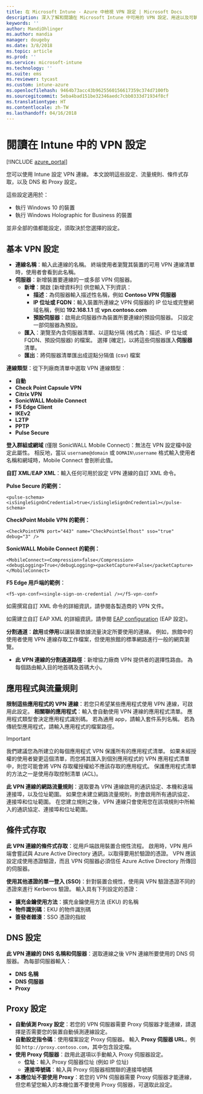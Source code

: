 ```yaml
---
title: 在 Microsoft Intune - Azure 中檢視 VPN 設定 | Microsoft Docs
description: 深入了解和閱讀在 Microsoft Intune 中可用的 VPN 設定、用途以及可執行的動作，包括流量規則、條件式存取，以及適用於 Windows 10 裝置與 Windows Holographic for Business 裝置的 DNS 和 Proxy 設定。
keywords: ''
author: MandiOhlinger
ms.author: mandia
manager: dougeby
ms.date: 3/8/2018
ms.topic: article
ms.prod: ''
ms.service: microsoft-intune
ms.technology: ''
ms.suite: ems
ms.reviewer: tycast
ms.custom: intune-azure
ms.openlocfilehash: 9464b73acc43b9625560156617359c374d7100fb
ms.sourcegitcommit: 5eba4bad151be32346aedc7cbb0333d71934f8cf
ms.translationtype: HT
ms.contentlocale: zh-TW
ms.lasthandoff: 04/16/2018
---
```

# <a name="read-about-the-vpn-settings-in-intune"></a>閱讀在 Intune 中的 VPN 設定

[!INCLUDE [azure_portal](./includes/azure_portal.md)]

您可以使用 Intune 設定 VPN 連線。 本文說明這些設定、流量規則、條件式存取，以及 DNS 和 Proxy 設定。

這些設定適用於：

- 執行 Windows 10 的裝置
- 執行 Windows Holographic for Business 的裝置

並非全部的值都能設定，須取決於您選擇的設定。

## <a name="base-vpn-settings"></a>基本 VPN 設定

- **連線名稱**：輸入此連線的名稱。 終端使用者瀏覽其裝置的可用 VPN 連線清單時，使用者會看到此名稱。
- **伺服器**：新增裝置要連線的一或多部 VPN 伺服器。
  - **新增**：開啟 [新增資料列] 供您輸入下列資訊：
    - **描述**：為伺服器輸入描述性名稱，例如 **Contoso VPN 伺服器**
    - **IP 位址或 FQDN**：輸入裝置所連線之 VPN 伺服器的 IP 位址或完整網域名稱，例如 **192.168.1.1** 或 **vpn.contoso.com**
    - **預設伺服器**：啟用此伺服器作為裝置所要連線的預設伺服器。 只設定一部伺服器為預設。
  - **匯入**：瀏覽至內含伺服器清單、以逗點分隔 (格式為：描述、IP 位址或 FQDN、預設伺服器) 的檔案。 選擇 [確定]，以將這些伺服器匯入**伺服器**清單。
  - **匯出**：將伺服器清單匯出成逗點分隔值 (csv) 檔案

**連線類型**：從下列廠商清單中選取 VPN 連線類型︰

- **自動**
- **Check Point Capsule VPN**
- **Citrix VPN**
- **SonicWALL Mobile Connect**
- **F5 Edge Client**
- **IKEv2**
- **L2TP**
- **PPTP**
- **Pulse Secure**

**登入群組或網域** (僅限 SonicWALL Mobile Connect)：無法在 VPN 設定檔中設定此屬性。 相反地，當以 `username@domain` 或 `DOMAIN\username` 格式輸入使用者名稱和網域時，Mobile Connect 會剖析此值。

**自訂 XML**/**EAP XML**：輸入任何可用於設定 VPN 連線的自訂 XML 命令。

**Pulse Secure 的範例：**

```
<pulse-schema><isSingleSignOnCredential>true</isSingleSignOnCredential></pulse-schema>
```

**CheckPoint Mobile VPN 的範例：**

```
<CheckPointVPN port="443" name="CheckPointSelfhost" sso="true" debug="3" />
```

**SonicWALL Mobile Connect 的範例：**

```
<MobileConnect><Compression>false</Compression><debugLogging>True</debugLogging><packetCapture>False</packetCapture></MobileConnect>
```

**F5 Edge 用戶端的範例︰**

```
<f5-vpn-conf><single-sign-on-credential /></f5-vpn-conf>
```

如需撰寫自訂 XML 命令的詳細資訊，請參閱各製造商的 VPN 文件。

如需建立自訂 EAP XML 的詳細資訊，請參閱 [EAP configuration](https://docs.microsoft.com/windows/client-management/mdm/eap-configuration) (EAP 設定)。

**分割通道**：**啟用**或**停用**以讓裝置依據流量決定所要使用的連線。 例如，旅館中的使用者使用 VPN 連線存取工作檔案，但使用旅館的標準網路進行一般的網頁瀏覽。
- **此 VPN 連線的分割通道路徑**：新增協力廠商 VPN 提供者的選擇性路由。 為每個路由輸入目的地首碼及首碼大小。

## <a name="apps-and-traffic-rules"></a>應用程式與流量規則

**限制這些應用程式的 VPN 連線**：若您只希望某些應用程式使用 VPN 連線，可啟用此設定。
**相關聯的應用程式**：輸入會自動使用 VPN 連線的應用程式清單。 應用程式類型會決定應用程式識別碼。 若為通用 app，請輸入套件系列名稱。 若為傳統型應用程式，請輸入應用程式的檔案路徑。

>[!IMPORTANT]
>我們建議您為所建立的每個應用程式 VPN 保護所有的應用程式清單。 如果未經授權的使用者變更這個清單，而您將其匯入到個別應用程式的 VPN 應用程式清單中，則您可能會將 VPN 存取權授權給不應該存取的應用程式。 保護應用程式清單的方法之一是使用存取控制清單 (ACL)。

**此 VPN 連線的網路流量規則**：選取要為 VPN 連線啟用的通訊協定、本機和遠端連接埠，以及位址範圍。 如果您未建立網路流量規則，則會啟用所有通訊協定、連接埠和位址範圍。 在您建立規則之後，VPN 連線只會使用您在該項規則中所輸入的通訊協定、連接埠和位址範圍。

## <a name="conditional-access"></a>條件式存取

**此 VPN 連線的條件式存取**：從用戶端啟用裝置合規性流程。 啟用時，VPN 用戶端會嘗試與 Azure Active Directory 通訊，以取得要用於驗證的憑證。 VPN 應該設定成使用憑證驗證，而且 VPN 伺服器必須信任 Azure Active Directory 所傳回的伺服器。

**使用其他憑證的單一登入 (SSO)**：針對裝置合規性，使用與 VPN 驗證憑證不同的憑證來進行 Kerberos 驗證。 輸入具有下列設定的憑證：

- **擴充金鑰使用方法**：擴充金鑰使用方法 (EKU) 的名稱
- **物件識別碼**：EKU 的物件識別碼
- **簽發者雜湊**：SSO 憑證的指紋

## <a name="dns-settings"></a>DNS 設定

**此 VPN 連線的 DNS 名稱和伺服器**：選取連線之後 VPN 連線所要使用的 DNS 伺服器。
為每部伺服器輸入：
- **DNS 名稱**
- **DNS 伺服器**
- **Proxy**

## <a name="proxy-settings"></a>Proxy 設定

- **自動偵測 Proxy 設定**：若您的 VPN 伺服器需要 Proxy 伺服器才能連線，請選擇是否需要您的裝置自動偵測連線設定。
- **自動設定指令碼**：使用檔案設定 Proxy 伺服器。 輸入 **Proxy 伺服器 URL**，例如 `http://proxy.contoso.com`，其中包含設定檔。
- **使用 Proxy 伺服器**：啟用此選項以手動輸入 Proxy 伺服器設定。
  - **位址**：輸入 Proxy 伺服器位址 (例如 IP 位址)
  - **連接埠號碼**：輸入與 Proxy 伺服器相關聯的連接埠號碼
- **本機位址不要使用 Proxy**：若您的 VPN 伺服器需要 Proxy 伺服器才能連線，但您希望您輸入的本機位置不要使用 Proxy 伺服器，可選取此設定。
